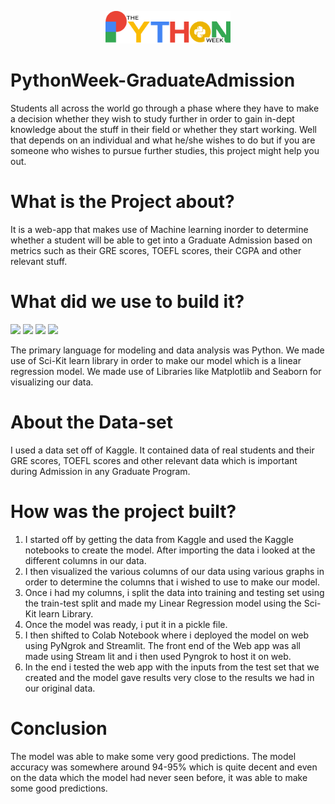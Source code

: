 <p align="center">
<img src="https://github.com/AM1CODES/PythonWeek-GraduateAdmission/blob/main/pyweek.png" alt="drawing" width="200"/>
</p>

# PythonWeek-GraduateAdmission
Students all across the world go through a phase where they have to make a decision whether they wish to study further in order to gain in-dept knowledge about the stuff in their field or whether they start working. Well that depends on an individual and what he/she wishes to do but if you are someone who wishes to pursue further studies, this project might help you out.

# What is the Project about?
It is a web-app that makes use of Machine learning inorder to determine whether a student will be able to get into a Graduate Admission based on metrics such as their GRE scores, TOEFL scores, their CGPA and other relevant stuff.

# What did we use to build it?
<img src="https://img.shields.io/badge/python%20-%2314354C.svg?&style=for-the-badge&logo=python&logoColor=white"/> <img src="https://img.shields.io/badge/pandas%20-%23150458.svg?&style=for-the-badge&logo=pandas&logoColor=white" />  <img src="https://img.shields.io/badge/numpy%20-%23013243.svg?&style=for-the-badge&logo=numpy&logoColor=white" /> <img src="https://img.shields.io/badge/Jupyter%20-%23F37626.svg?&style=for-the-badge&logo=Jupyter&logoColor=white" /> <br>


 
The primary language for modeling and data analysis was Python. We made use of Sci-Kit learn library in order to make our model which is a linear regression model. We made use of Libraries like Matplotlib and Seaborn for visualizing our data.

# About the Data-set
I used a data set off of Kaggle. It contained data of real students and their GRE scores, TOEFL scores and other relevant data which is important during Admission in any Graduate Program.

# How was the project built?
1. I started off by getting the data from Kaggle and used the Kaggle notebooks to  create the model. After importing the data i looked at the different columns in our data. <br>
2. I then visualized the various columns of our data using various graphs in order to determine the columns that i wished to use to make our model. <br>
3. Once i had my columns, i split the data into training and testing set using the train-test split and made my Linear Regression model using the Sci-Kit learn Library. <br>
4. Once the model was ready, i put it in a pickle file. <br>
5. I then shifted to Colab Notebook where i deployed the model on web  using PyNgrok and Streamlit. The front end of the Web app was all made using Stream lit and i then used Pyngrok to host it on web. <br>
6. In the end i tested the web app with the inputs from the test set that we created and the model gave results very close to the results we had in our original data. <br>

# Conclusion
The model was able to make some very good predictions. The model accuracy was somewhere around 94-95% which is quite decent and even on the data which the model had never seen before, it was able to make some good predictions.
